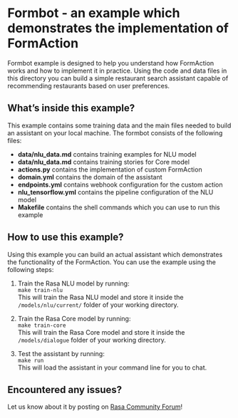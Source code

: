 # Formbot - an example which demonstrates the implementation of FormAction

Formbot example is designed to help you understand how FormAction works and how
to implement it in practice. Using the code and data files in this directory you
can build a simple restaurant search assistant capable of recommending
restaurants based on user preferences.

## What’s inside this example?

This example contains some training data and the main files needed to build an 
assistant on your local machine. The formbot consists of the following files:

- **data/nlu_data.md** contains training examples for NLU model  
- **data/nlu_data.md** contains training stories for Core model  
- **actions.py** contains the implementation of custom FormAction  
- **domain.yml** contains the domain of the assistant  
- **endpoints.yml** contains webhook configuration for the custom action  
- **nlu_tensorflow.yml** contains the pipeline configuration of the NLU model  
- **Makefile** contains the shell commands which you can use to run this example  


## How to use this example?

Using this example you can build an actual assistant which demonstrates the
functionality of the FormAction. You can use the example using the following 
steps:

1. Train the Rasa NLU model by running:  
```make train-nlu```  
This will train the Rasa NLU model and store it inside the `/models/nlu/current/`
folder of your working directory.

2. Train the Rasa Core model by running:  
```make train-core```  
This will train the Rasa Core model and store it inside the `/models/dialogue`
folder of your working directory.

4. Test the assistant by running:  
```make run```  
This will load the assistant in your command line for you to chat.


## Encountered any issues?
Let us know about it by posting on [Rasa Community Forum](https://forum.rasa.com)!
